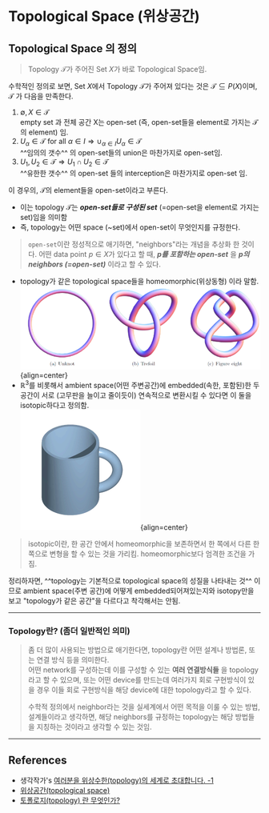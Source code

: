 # Topological Space (위상공간)

## Topological Space 의 정의

> Topology $\mathcal{T}$가 주어진 Set $X$가 바로 Topological Space임.

수학적인 정의로 보면, Set $X$에서 Topology $\mathcal{T}$가 주어져 있다는 것은 $\mathcal{T} \subseteq P(X)$이며, $\mathcal{T}$ 가 다음을 만족한다.

1. $\emptyset, X \in \mathcal{T}$  
    empty set 과 전체 공간 X는 open-set (즉, open-set들을 element로 가지는 $\mathcal{T}$의 element) 임.
2. $U_\alpha \in \mathcal{T} \text{ for all }\alpha \in I \Rightarrow \cup_{\alpha \in I}U_\alpha \in \mathcal{T}$  
    ^^임의의 갯수^^ 의 open-set들의 union은 마찬가지로 open-set임.
3. $U_1, U_2 \in \mathcal{T} \Rightarrow U_1 \cap U_2 \in \mathcal{T}$  
    ^^유한한 갯수^^ 의 open-set 들의 interception은 마찬가지로 open-set 임.

이 경우의, $\mathcal{T}$의 element들을 open-set이라고 부른다. 

* 이는 topology $\mathcal{T}$는 ***open-set들로 구성된 set*** (=open-set을 element로 가지는 set)임을 의미함 
* 즉, topology는 어떤 space (~set)에서 open-set이 무엇인지를 규정한다.

> `open-set`이란 정성적으로 애기하면, "neighbors"라는 개념을 추상화 한 것이다. 어떤 data point $p\in X$가 있다고 할 때, ***$p$를 포함하는 open-set*** 을 ***$p$의 neighbors (=open-set)*** 이라고 할 수 있다.

* topology가 같은 topological space들을 homeomorphic(위상동형) 이라 말함.  
![](../img/ch07/homeomorphic.png){align=center}
* $\mathbb{R}^3$를 비롯해서 ambient space(어떤 주변공간)에 embedded(속한, 포함된)한 두 공간이 서로 (고무판을 늘이고 줄이듯이) 연속적으로 변환시킬 수 있다면 이 둘을 isotopic하다고 정의함.  
![](../img/ch07/Mug_and_Torus_morph.gif){align=center}

> isotopic이란, 한 공간 안에서 homeomorphic을 보존하면서 한 쪽에서 다른 한 쪽으로 변형을 할 수 있는 것을 가리킴. homeomorphic보다 엄격한 조건을 가짐. 

정리하자면, ^^topology는 기본적으로 topological space의 성질을 나타내는 것^^ 이므로 ambient space(주변 공간)에 어떻게 embedded되어져있는지와
 isotopy만을 보고 "topology가 같은 공간"을 다르다고 착각해서는 안됨. 

---

### Topology란? (좀더 일반적인 의미)
> 
> 좀 더 많이 사용되는 방법으로 애기한다면, topology란 어떤 설계나 방법론, 또는 연결 방식 등을 의미한다.  
> 어떤 network를 구성하는데 이를 구성할 수 있는 **여러 연결방식들** 을 topology라고 할 수 있으며, 또는 어떤 device를 만드는데 여러가지 회로 구현방식이 있을 경우 이들 회로 구현방식을 해당 device에 대한 topology라고 할 수 있다.  
>  
> 수학적 정의에서 neighbor라는 것을 실세계에서 어떤 목적을 이룰 수 있는 방법, 설계들이라고 생각하면, 해당 neighbors를 규정하는 topology는 해당 방법들을 지칭하는 것이라고 생각할 수 있는 것임. 

---


## References

* 생각작가's [여러분을 위상수한(topology)의 세계로 초대합니다. -1](https://m.blog.naver.com/PostView.nhn?isHttpsRedirect=true&blogId=khsamuel&logNo=221395058280&categoryNo=85&proxyReferer=)
* [위상공간(topological space)](https://mathlyblog.wordpress.com/2015/11/03/%ec%9c%84%ec%83%81%ea%b3%b5%ea%b0%84topological-space/)
* [토폴로지(topology) 란 무엇인가?](https://csdaniel.tistory.com/80)
